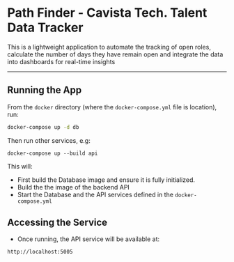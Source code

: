 # Path Finder - Cavista Tech. Talent Data Tracker

This is a lightweight application to automate the tracking of open roles, calculate the number of days they have remain open and integrate the data into dashboards for real-time insights

---

## Running the App

From the `docker` directory (where the `docker-compose.yml` file is location), run:

```bash
docker-compose up -d db
```

Then run other services, e.g:

```
docker-compose up --build api
```

This will:

- First build the Database image and ensure it is fully initialized.
- Build the the image of the backend API
- Start the Database and the API services defined in the `docker-compose.yml`

## Accessing the Service

- Once running, the API service will be available at:

```
http://localhost:5005
```
